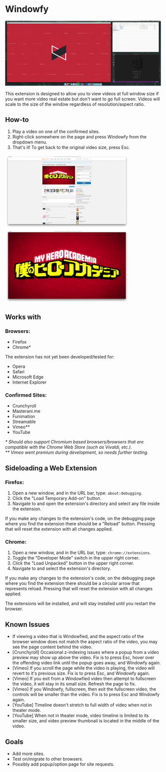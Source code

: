 # Windowfy
![Main](assets/docs/screenshots/screenshot_1.png)

This extension is designed to allow you to view videos at full window size if you want more video real estate but don't want to go full screen. Videos will scale to the size of the window regardless of resolution/aspect ratio.

## How-to

1. Play a video on one of the confirmed sites.
2. Right-click somewhere on the page and press Windowfy from the dropdown menu.
3. That's it! To get back to the original video size, press Esc.


![Main](assets/docs/screenshots/screenshot_2.png) ![Main](assets/docs/screenshots/screenshot_3.png)
## Works with

### Browsers:
- Firefox
- Chrome*

The extension has not yet been developed/tested for:
- Opera
- Safari
- Microsoft Edge
- Internet Explorer

### Confirmed Sites:
- Crunchyroll
- Masterani.me
- Funimation
- Streamable
- Vimeo**
- YouTube

_* Should also support Chromium based browsers/browsers that are compatible with the Chrome Web Store (such as Vivaldi, etc.)._  
_** Vimeo went premium during development, so needs further testing._

## Sideloading a Web Extension

### Firefox:
1. Open a new window, and in the URL bar, type: `about:debugging`.
2. Click the "Load Temporary Add-on" button.
3. Navigate to and open the extension's directory and select any file inside the extension.

If you make any changes to the extension's code, on the debugging page where you find the extension there should be a "Reload" button. Pressing that will reset the extension with all changes applied.

### Chrome:
1. Open a new window, and in the URL bar, type: `chrome://extensions`.
2. Toggle the "Developer Mode" switch in the upper right corner.
3. Click the "Load Unpacked" button in the upper right corner.
4. Navigate to and select the extension's directory.

If you make any changes to the extension's code, on the debugging page where you find the extension there should be a circular arrow that represents reload. Pressing that will reset the extension with all changes applied.

The extensions will be installed, and will stay installed until you restart the browser. 

## Known Issues

- If viewing a video that is Windowfied, and the aspect ratio of the browser window does not match the aspect ratio of the video, you may see the page content behind the video.
- [Crunchyroll] Occasional z-indexing issues where a popup from a video preview may show up above the video. Fix is to press Esc, hover over the offending video link until the popup goes away, and Windowfy again.
- [Vimeo] If you scroll the page while the video is playing, the video will revert to it's previous size. Fix is to press Esc, and Windowfy again.
- [Vimeo] If you exit from a Windowfied video then attempt to fullscreen the video, it will stay in its small size. Refresh the page to fix.
- [Vimeo] If you Windowfy, fullscreen, then exit the fullscreen video, the controls will be smaller than the video. Fix is to press Esc and Windowfy again.
- [YouTube] Timeline doesn't stretch to full width of video when not in theater mode.
- [YouTube] When not in theater mode, video timeline is limited to its smaller size, and video preview thumbnail is located in the middle of the video.  

## Goals

- Add more sites.
- Test on/migrate to other browsers.
- Possibly add popup/option page for site requests.
